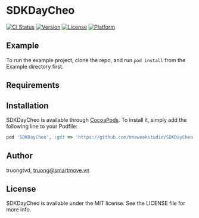 # SDKDayCheo

[![CI Status](https://img.shields.io/travis/truongtvd/SDKDayCheo.svg?style=flat)](https://travis-ci.org/truongtvd/SDKDayCheo)
[![Version](https://img.shields.io/cocoapods/v/SDKDayCheo.svg?style=flat)](https://cocoapods.org/pods/SDKDayCheo)
[![License](https://img.shields.io/cocoapods/l/SDKDayCheo.svg?style=flat)](https://cocoapods.org/pods/SDKDayCheo)
[![Platform](https://img.shields.io/cocoapods/p/SDKDayCheo.svg?style=flat)](https://cocoapods.org/pods/SDKDayCheo)

## Example

To run the example project, clone the repo, and run `pod install` from the Example directory first.

## Requirements

## Installation

SDKDayCheo is available through [CocoaPods](https://cocoapods.org). To install
it, simply add the following line to your Podfile:

```ruby
pod 'SDKDayCheo', :git => 'https://github.com/oneweekstudio/SDKDayCheo.git', :branch => 'master'
```

## Author

truongtvd, truong@smartmove.vn

## License

SDKDayCheo is available under the MIT license. See the LICENSE file for more info.
